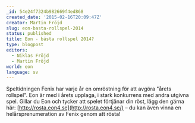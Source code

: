 ```yaml
---
_id: 54e24f7324b982669f4ed868
created_date: '2015-02-16T20:09:47Z'
creator: Martin Fröjd
slug: eon-basta-rollspel-2014
status: published
title: Eon - bästa rollspel 2014?
type: blogpost
editors:
  - Niklas Fröjd
  - Martin Fröjd
world: eon
language: sv
---
```

Speltidningen Fenix har varje år en omröstning för att avgöra "årets rollspel". Eon är med i årets upplaga, i stark konkurrens med andra utgivna spel. Gillar du Eon och tycker att spelet förtjänar din röst, lägg den gärna här: [http://rosta.eon4.se](http://rosta.eon4.se/) – du kan även vinna en helårsprenumeration av Fenix genom att rösta!
